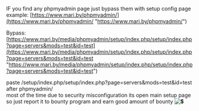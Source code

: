 IF you find any phpmyadmin page just bypass them with setup config page  
example: [https://www.mari.by/phpmyadmin/](https://www.mari.by/phpmyadmin/ "https://www.mari.by/phpmyadmin/")  
  
Bypass:[https://www.mari.by/media/phpmyadmin/setup/index.php/setup/index.php?page=servers&mods=test&id=test](https://www.mari.by/media/phpmyadmin/setup/index.php/setup/index.php?page=servers&mods=test&id=test "https://www.mari.by/media/phpmyadmin/setup/index.php/setup/index.php?page=servers&mods=test&id=test")  
  
paste /setup/index.php/setup/index.php?page=servers&mods=test&id=test  
after phpmyadmin/  
most of the time due to security misconfiguration its open main setup page so just report it to bounty program and earn good amount of bounty ![💲](https://web.telegram.org/a/img-apple-64/1f4b2.png)
